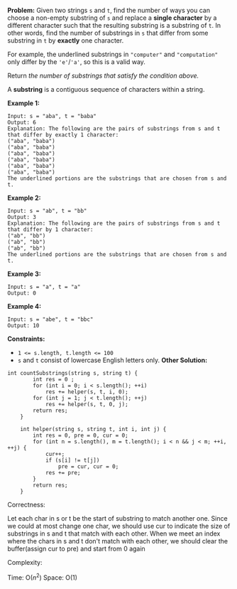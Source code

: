 **Problem:**
Given two strings `s` and `t`, find the number of ways you can choose a non-empty substring of `s` and replace a **single character** by a different character such that the resulting substring is a substring of `t`. In other words, find the number of substrings in `s` that differ from some substring in `t` by **exactly** one character.

For example, the underlined substrings in `"computer"` and `"computation"` only differ by the `'e'`/`'a'`, so this is a valid way.

Return *the number of substrings that satisfy the condition above.*

A **substring** is a contiguous sequence of characters within a string.

 

**Example 1:**

```
Input: s = "aba", t = "baba"
Output: 6
Explanation: The following are the pairs of substrings from s and t that differ by exactly 1 character:
("aba", "baba")
("aba", "baba")
("aba", "baba")
("aba", "baba")
("aba", "baba")
("aba", "baba")
The underlined portions are the substrings that are chosen from s and t.
```

**Example 2:**

```
Input: s = "ab", t = "bb"
Output: 3
Explanation: The following are the pairs of substrings from s and t that differ by 1 character:
("ab", "bb")
("ab", "bb")
("ab", "bb")
The underlined portions are the substrings that are chosen from s and t.
```

**Example 3:**

```
Input: s = "a", t = "a"
Output: 0
```

**Example 4:**

```
Input: s = "abe", t = "bbc"
Output: 10
```

 

**Constraints:**

- `1 <= s.length, t.length <= 100`
- `s` and `t` consist of lowercase English letters only.
**Other Solution:**
```
int countSubstrings(string s, string t) {
        int res = 0 ;
        for (int i = 0; i < s.length(); ++i)
            res += helper(s, t, i, 0);
        for (int j = 1; j < t.length(); ++j)
            res += helper(s, t, 0, j);
        return res;
    }

    int helper(string s, string t, int i, int j) {
        int res = 0, pre = 0, cur = 0;
        for (int n = s.length(), m = t.length(); i < n && j < m; ++i, ++j) {
            cur++;
            if (s[i] != t[j])
                pre = cur, cur = 0;
            res += pre;
        }
        return res;
    }
```
Correctness:

Let each char in s or t be the start of substring to match another one. Since we could at most change one char, we should use cur to indicate the size of substrings in s and t that match with each other. When we meet an index where the chars in s and t don't match with each other, we should clear the buffer(assign cur to pre) and start from 0 again

Complexity:

Time: O($n^2$)
Space: O(1)